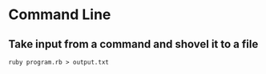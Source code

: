# Command Line
## Take input from a command and shovel it to a file
```shell
ruby program.rb > output.txt
```
